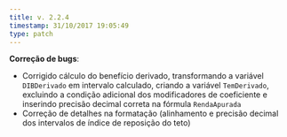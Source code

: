 ```yaml
---
title: v. 2.2.4
timestamp: 31/10/2017 19:05:49
type: patch
---
```


**Correção de bugs**:
+ Corrigido cálculo do benefício derivado, transformando a variável `DIBDerivado` em intervalo calculado, criando a variável `TemDerivado`, excluindo a condição adicional dos modificadores de coeficiente e inserindo precisão decimal correta na fórmula `RendaApurada`
+ Correção de detalhes na formatação (alinhamento e precisão decimal dos intervalos de índice de reposição do teto) 